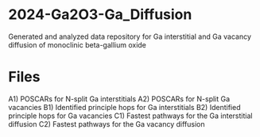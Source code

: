 # 2024-Ga2O3-Ga_Diffusion
Generated and analyzed data repository for Ga interstitial and Ga vacancy diffusion of monoclinic beta-gallium oxide 

# Files


A1) POSCARs for N-split Ga interstitials
A2) POSCARs for N-split Ga vacancies
B1) Identified principle hops for Ga interstitials
B2) Identified principle hops for Ga vacancies
C1) Fastest pathways for the Ga interstitial diffusion
C2) Fastest pathways for the Ga vacancy diffusion
